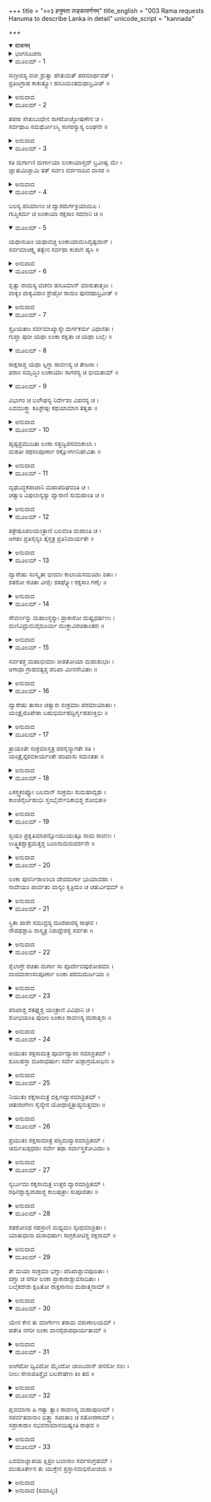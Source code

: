 +++
title = "००३ हनुमता लङ्कावर्णनम्"
title_english = "003 Rama requests Hanuma to describe Lanka in detail"
unicode_script = "kannada"

+++
<details open><summary>वाचनम्</summary>

<div class="audioEmbed"  caption="श्रीराम-हरिसीताराममूर्ति-घनपाठिभ्यां वचनम्" src="https://archive.org/download/Ramayana-recitation-Sriram-harisItArAmamUrti-Ghanapaati-v2/Kanda_6/Kanda_6_YK-003-Rama_requests_Hanuma_to_describe_Lanka_in_detail.mp3"></div>
</details>



<details><summary>ಭಾಗಸೂಚನಾ</summary>

ಹನುಮಂತನು ಲಂಕೆಯ ದುರ್ಗ, ಸೈನ್ಯ-ವಿಭಾಗ ಮತ್ತು ಸಂಕ್ರಮ ಮೊದಲಾದುವನ್ನು ವರ್ಣಿಸಿ, ಭಗವಾನ್ ಶ್ರೀರಾಮನಲ್ಲಿ ಸೈನ್ಯವು ಹೊರಡುವಂತೆ ಆಜ್ಞಾಪಿಸಲು ಪ್ರಾರ್ಥಿಸಿದುದು
</details>

<details open><summary>ಮೂಲಮ್ - 1</summary>

ಸುಗ್ರೀವಸ್ಯ ವಚಃ ಶ್ರುತ್ವಾ ಹೇತುಮತ್ ಪರಮಾರ್ಥವತ್ ।  
ಪ್ರತಿಜಗ್ರಾಹ ಕಾಕುತ್ಸ್ಥೋ ಹನೂಮಂತಮಥಾಬ್ರವೀತ್ ॥
</details>

<details><summary>ಅನುವಾದ</summary>

ಸುಗ್ರೀವನ ಈ ಯುಕ್ತಿಯುಕ್ತವಾದ ಉತ್ತಮ ಮಾತನ್ನು ಕೇಳಿ ಶ್ರೀರಾಮಚಂದ್ರನು ಅದನ್ನು ಸ್ವೀಕರಿಸಿ, ಮತ್ತೆ ಹನುಮಂತನಲ್ಲಿ ಹೇಳಿದನು.॥1॥
</details>

<details open><summary>ಮೂಲಮ್ - 2</summary>

ತಪಸಾ ಸೇತುಬಂಧೇನ ಸಾಗರೋಚ್ಛೋಷಣೇನ ಚ ।  
ಸರ್ವಥಾಪಿ ಸಮರ್ಥೋಽಸ್ಮಿ ಸಾಗರಸ್ಯಾಸ್ಯ ಲಂಘನೇ ॥
</details>

<details><summary>ಅನುವಾದ</summary>

ನಾನು ತಪಸ್ಸಿನಿಂದ ಸೇತುವೆ ಕಟ್ಟಿ, ಸಮುದ್ರವನ್ನು ಒಣಗಿಸಿ, ಎಲ್ಲ ರೀತಿಯಿಂದ ಮಹಾಸಾಗರವನ್ನು ದಾಟಿ ಹೋಗಲು ಸಮರ್ಥನಾಗಿದ್ದೇನೆ.॥2॥
</details>

<details open><summary>ಮೂಲಮ್ - 3</summary>

ಕತಿ ದುರ್ಗಾಣಿ ದುರ್ಗಾಯಾ ಲಂಕಾಯಾಸ್ತದ್ ಬ್ರವೀಷ್ವ ಮೇ ।  
ಜ್ಞಾತುಮಿಚ್ಛಾಮಿ ತತ್ ಸರ್ವಂ ದರ್ಶನಾದಿವ ವಾನರ ॥
</details>

<details><summary>ಅನುವಾದ</summary>

ವಾನರವೀರನೇ! ಆ ದುರ್ಗಮ ಲಂಕಾಪುರಿಯಲ್ಲಿ ಎಷ್ಟು ದುರ್ಗಗಳಿವೆ? ಕಣ್ಣಿಗೆ ಕಟ್ಟುವಂತೆ ಎಲ್ಲವನ್ನು ಸ್ಪಷ್ಟವಾಗಿ ತಿಳಿಸು. ಅದನ್ನು ತಿಳಿಯಲು ನಾನು ಬಯಸುತ್ತಿರುವೆನು.॥3॥
</details>

<details open><summary>ಮೂಲಮ್ - 4</summary>

ಬಲಸ್ಯ ಪರಿಮಾಣಂ ಚ ದ್ವಾರದುರ್ಗಕ್ರಿಯಾಮಪಿ ।  
ಗುಪ್ತಿಕರ್ಮ ಚ ಲಂಕಾಯಾ ರಕ್ಷಸಾಂ ಸದನಾನಿ ಚ ॥
</details>

<details open><summary>ಮೂಲಮ್ - 5</summary>

ಯಥಾಸುಖಂ ಯಥಾವಚ್ಚ ಲಂಕಾಯಾಮಸಿದೃಷ್ಟವಾನ್ ।  
ಸರ್ವಮಾಚಕ್ಷ್ವ ತತ್ವೇನ ಸರ್ವಥಾ ಕುಶಲೇ ಹ್ಯಸಿ ॥
</details>

<details><summary>ಅನುವಾದ</summary>

ನೀನು ರಾವಣನ ಸೈನ್ಯದ ಪರಿಮಾಣ, ಪುರಿಯ ಬಾಗಿಲುಗಳು ದುರ್ಗಮವಾದ ಸಾಧನೆಗಳು, ಲಂಕೆಯ ರಕ್ಷಣೆಯ ಉಪಾಯ ಹಾಗೂ ರಾಕ್ಷಸರ ಭವನಗಳು- ಇದೆಲ್ಲವನ್ನು ಸುಖವಾಗಿ ಯಥಾವತ್ತಾಗಿ ನೋಡಿರುವೆ. ಆದ್ದರಿಂದ ಅದೆಲ್ಲವನ್ನೂ ಸರಿಯಾಗಿ ತಿಳಿಸು; ಏಕೆಂದರೆ ನೀನು ಎಲ್ಲ ವಿಧದಿಂದ ಕುಶಲನಾಗಿರುವೆ.॥4-5॥
</details>

<details open><summary>ಮೂಲಮ್ - 6</summary>

ಶೃತ್ವಾ ರಾಮಸ್ಯ ವಚನಂ ಹನೂಮಾನ್ ಮಾರುತಾತ್ಮಜಃ ।  
ವಾಕ್ಯಂ ವಾಕ್ಯವಿದಾಂ ಶ್ರೇಷ್ಠೋ ರಾಮಂ ಪುನರಥಾಬ್ರವೀತ್ ॥
</details>

<details><summary>ಅನುವಾದ</summary>

ಶ್ರೀರಘುನಾಥನ ಈ ಮಾತನ್ನು ಕೇಳಿ ಮಾತಿನ ಮರ್ಮಜ್ಞನಾದ, ವಿದ್ವಾಂಸರಲ್ಲಿ ಶ್ರೇಷ್ಠನಾದ, ಪವನಕುಮಾರ ಹನುಮಂತನು ಶ್ರೀರಾಮನಲ್ಲಿ ಪುನಃ ಹೇಳಿದನು.॥6॥
</details>

<details open><summary>ಮೂಲಮ್ - 7</summary>

ಶ್ರೂಯತಾಂ ಸರ್ವಮಾಖ್ಯಾಸ್ಯೇ ದುರ್ಗಕರ್ಮ ವಿಧಾನತಃ ।  
ಗುಪ್ತಾ ಪುರೀ ಯಥಾ ಲಂಕಾ ರಕ್ಷಿತಾ ಚ ಯಥಾ ಬಲೈಃ ॥
</details>

<details open><summary>ಮೂಲಮ್ - 8</summary>

ರಾಕ್ಷಸಾಶ್ಚ ಯಥಾ ಸ್ನಿಗ್ಧಾ ರಾವಣಸ್ಯ ಚ ತೇಜಸಾ ।  
ಪರಾಂ ಸಮೃದ್ಧಿಂ ಲಂಕಾಯಾಃ ಸಾಗರಸ್ಯ ಚ ಭೀಮತಾಮ್ ॥
</details>

<details open><summary>ಮೂಲಮ್ - 9</summary>

ವಿಭಾಗಂ ಚ ಬಲೌಘಸ್ಯ ನಿರ್ದೇಶಂ ವಿಹನಸ್ಯ ಚ ।  
ಏವಮುಕ್ತ್ವಾ ಕಪಿಶ್ರೇಷ್ಠಃ ಕಥಯಾಮಾಸ ತತ್ವತಃ ॥
</details>

<details><summary>ಅನುವಾದ</summary>

ಭಗವಂತನೇ! ಎಲ್ಲವನ್ನು ನಾನು ಹೇಳುವೆನು, ಕೇಳು. ಲಂಕೆಯ ದುರ್ಗಗಳು ಹೇಗೆ ನಿರ್ಮಾಣಗೊಂಡಿವೆ? ಲಂಕಾಪುರಿಯ ರಕ್ಷಣೆ ಹೇಗೆ ಮಾಡಲಾಗಿದೆ? ಹೇಗೆ ಅದು ಸೈನ್ಯದಿಂದ ಸುರಕ್ಷಿತವಾಗಿದೆ? ರಾವಣನ ತೇಜದಿಂದ ಪ್ರಭಾವಿತರಾದ ರಾಕ್ಷಸರು ಅವನ ಕುರಿತು ಹೇಗೆ ಸ್ನೇಹವಿರಿಸಿರುವರು? ಲಂಕೆಯ ಸಮೃದ್ಧಿ ಎಷ್ಟು ಉತ್ತಮವಾಗಿದೆ? ಸಮುದ್ರವು ಎಷ್ಟು ಭಯಂಕರವಾಗಿದೆ? ಕಾಲಾಳು ಸೈನಿಕರು ಎಲ್ಲೆಲ್ಲಿ ನಿಲ್ಲಿಸಿರುವರು? ಅಲ್ಲಿಯ ವಾಹನಗಳ ಸಂಖ್ಯೆ ಎಷ್ಟು? ಇದೆಲ್ಲವನ್ನು ನಾನು ವರ್ಣಿಸುವೆನು. ಹೀಗೆ ಹೇಳಿ ಕಪಿಶ್ರೇಷ್ಠ ಹನುಮಂತನು ಅಲ್ಲಿಯ ಸಂಗತಿಯನ್ನು ಸರಿಯಾಗಿ ತಿಳಿಸಲು ಪ್ರಾರಂಭಿಸಿದನು.॥7-9॥
</details>

<details open><summary>ಮೂಲಮ್ - 10</summary>

ಹೃಷ್ಟಪ್ರಮುದಿತಾ ಲಂಕಾ ಸತ್ತದ್ವಿಪಸಮಾಕುಲಾ ।  
ಮಹತೀ ರಥಸಂಪೂರ್ಣಾ ರಕ್ಷೋಗಣನಿಷೇವಿತಾ ॥
</details>

<details><summary>ಅನುವಾದ</summary>

ಪ್ರಭೋ ಲಂಕಾಪುರಿಯು ಹರ್ಷ, ಆಮೋದ-ಪ್ರಮೋದಗಳಿಂದ ತುಂಬಿದೆ. ಆ ವಿಶಾಲಪುರಿಯು ಮತ್ತಗಜಗಳಿಂದ ವ್ಯಾಪ್ತವಾಗಿದ್ದು, ಅಸಂಖ್ಯ ರಥಗಳಿಂದ ತುಂಬಿದ್ದು, ರಾಕ್ಷಸರ ಸಮುದಾಯಗಳು ಅದರಲ್ಲಿ ವಾಸಿಸುತ್ತವೆ.॥10॥
</details>

<details open><summary>ಮೂಲಮ್ - 11</summary>

ದೃಢಬದ್ಧಕಪಾಟಾನಿ ಮಹಾಪರಿಘವಂತಿ ಚ ।  
ಚತ್ವಾರಿ ವಿಪುಲಾನ್ಯಸ್ಯಾ ದ್ವಾರಾಣಿ ಸುಮಹಾಂತಿ ಚ ॥
</details>

<details><summary>ಅನುವಾದ</summary>

ಆ ಪುರಿಗೆ ಬಹಳ ಅಗಲ-ಎತ್ತರವಾದ ನಾಲ್ಕು ದ್ವಾರಗಳಿವೆ. ಅವುಗಳಲ್ಲಿ ಬಲವಾದ ಬಾಗಿಲುಗಳಿದ್ದು, ದೊಡ್ಡ-ದೊಡ್ಡದಾದ ಅಗಣಿಗಳಿಂದ ಭದ್ರಪಡಿಸಿವೆ.॥11॥
</details>

<details open><summary>ಮೂಲಮ್ - 12</summary>

ತತ್ರೇಷೂಪಲಯಂತ್ರಾಣಿ ಬಲವಂತಿ ಮಹಾಂತಿ ಚ ।  
ಅಗತಂ ಪ್ರತಿಸೈನ್ಯಂ ತೈಸ್ತತ್ರ ಪ್ರತಿನಿವಾರ್ಯತೇ ॥
</details>

<details><summary>ಅನುವಾದ</summary>

ಆ ದ್ವಾರಗಳಲ್ಲಿ ವಿಶಾಲ ವಾದ, ದೊಡ್ಡದಾದ ಪ್ರಬಲ ಯಂತ್ರಗಳನ್ನಿಟ್ಟಿರುವರು. ಅವು ಕಬ್ಬಿಣದ ಗುಂಡುಗಳನ್ನು, ಬಾಣಗಳನ್ನು ಮಳೆಗರೆಯುತ್ತವೆ. ಇದರಿಂದ ಶತ್ರುಸೈನ್ಯವು ಮುಂದಕ್ಕೆ ಬರದಂತೆ ತಡೆಯುತ್ತವೆ.॥12॥
</details>

<details open><summary>ಮೂಲಮ್ - 13</summary>

ದ್ವಾರೇಷು ಸಂಸ್ಕೃತಾ ಭೀಮಾಃ ಕಾಲಾಯಸಮಯಾಃ ಶಿತಾಃ ।  
ಶತಶೋ ರಚಿತಾ ವೀರೈಃ ಶತಘ್ನ್ಯೋ ರಕ್ಷಸಾಂ ಗಣೈಃ ॥
</details>

<details><summary>ಅನುವಾದ</summary>

ವೀರ ರಾಕ್ಷಸರು ಕಬ್ಬಿಣದಿಂದ ತಯಾರಿಸಿದ ಭಯಂಕರ ಹಾಗೂ ಹರಿತವಾದ, ಚೆನ್ನಾಗಿ ಸಂಸ್ಕರಿಸಿದ ನೂರಾರು ಶತಘ್ನಿಗಳು (ಕಬ್ಬಿಣದ ಮುಳ್ಳುಗಳಿಂದ ತುಂಬಿದ ನಾಲ್ಕು ಮೊಳ ಉದ್ದದ ಗದೆ) ಆ ಬಾಗಿಲುಗಳಲ್ಲಿ ಇರಿಸಿರುವರು.॥13॥
</details>

<details open><summary>ಮೂಲಮ್ - 14</summary>

ಸೌವರ್ಣಸ್ತು ಮಹಾಂಸ್ತಸ್ಯಾಃ ಪ್ರಾಕಾರೋ ದುಷ್ಪ್ರಧರ್ಷಣಃ ।  
ಮಣಿವಿದ್ರುಮವೈದೂರ್ಯ  ಮುಕ್ತಾವಿರಚಿತಾಂತರಃ ॥
</details>

<details><summary>ಅನುವಾದ</summary>

ಆ ಪುರಿಯ ಸುತ್ತಲೂ ಬಂಗಾರದಿಂದ ಮಾಡಿದ ಎತ್ತರವಾದ ಗೋಡೆ ಇದೆ, ಅದನ್ನು ಮುರಿಯುವುದು ಬಹಳ ಕಠಿಣವಾಗಿದೆ. ಅದರಲ್ಲಿ ಮಣಿ, ಹವಳ, ನೀಲ, ಮುತ್ತುಗಳನ್ನು ಜೋಡಿಸಿ ಅಲಂಕರಿಸಿರುವರು.॥14॥
</details>

<details open><summary>ಮೂಲಮ್ - 15</summary>

ಸರ್ವತಶ್ಚ ಮಹಾಭೀಮಾಃ ಶೀತತೋಯಾ ಮಹಾಶುಭಾಃ ।  
ಅಗಾಧಾ  ಗ್ರಾಹವತ್ಯಶ್ಚ ಪರಿಖಾ ಮೀನಸೇವಿತಾಃ ॥
</details>

<details><summary>ಅನುವಾದ</summary>

ಕೋಟೆಯ ಸುತ್ತಲೂ ಮಹಾಭಯಂಕರ ಶತ್ರುಗಳಿಗೆ ಅಮಂಗಲಕರವಾದ, ತಣ್ಣೀರಿನಿಂದ ತುಂಬಿದ ಬಹಳ ಆಳವಾದ ಕಂದಕಗಳಿದ್ದು, ಅದರಲ್ಲಿ ದೊಡ್ಡ ದೊಡ್ಡ ಮೀನು, ಮೊಸಳೆಗಳು ತುಂಬಿವೆ.॥15॥
</details>

<details open><summary>ಮೂಲಮ್ - 16</summary>

ದ್ವಾರೇಷು ತಾಸಾಂ ಚತ್ವಾರಃ ಸಂಕ್ರಮಾಃ ಪರಮಾಯಾತಾಃ ।  
ಯಂತ್ರೈರೂಪೇತಾ  ಬಹುಭಿರ್ಮಹದ್ಭಿರ್ಗೃಹಪಂಕ್ತಿಭಿಃ ॥
</details>

<details><summary>ಅನುವಾದ</summary>

ಮೇಲೆ ಹೇಳಿದ ನಾಲ್ಕು ಬಾಗಿಲುಗಳ ಎದುರಿಗೆ ಕಂದಕಗಳನ್ನು ದಾಟಲು ಬಹಳ ವಿಸ್ತೃತವಾದ ನಾಲ್ಕು ಸಂಕ್ರಮ (ಮರದ ಸೇತುವೆ)ಗಳಿವೆ. ಅವುಗಳಲ್ಲಿ ಅನೇಕ ದೊಡ್ಡ-ದೊಡ್ಡ ಯಂತ್ರಗಳನ್ನು ಜೋಡಿಸಿರುವರು. ಪ್ರಾಕಾರದ ಬಳಿಯಲ್ಲೇ ಮನೆಗಳ ಸಾಲುಗಳನ್ನು ಕಟ್ಟಿರುವರು.॥16॥
</details>

<details open><summary>ಮೂಲಮ್ - 17</summary>

ತ್ರಾಯಂತೇ ಸಂಕ್ರಮಾಸ್ತತ್ರ ಪರಸೈನ್ಯಾಗತೇ ಸತಿ ।  
ಯಂತ್ರೈಸ್ತೈರವಕೀರ್ಯಂತೇ ಪರಿಖಾಸು ಸಮಂತತಃ ॥
</details>

<details><summary>ಅನುವಾದ</summary>

ಶತ್ರುಗಳ ಸೈನ್ಯಗಳು ಬಂದಾಗ ಯಂತ್ರಗಳಿಂದ ಆ ಸೇತುವೆಗಳನ್ನು ರಕ್ಷಿಸಲಾಗುತ್ತದೆ ಹಾಗೂ ಯಂತ್ರಗಳಿಂದಲೇ ಅವರನ್ನು ಕಂದಕಗಳಲ್ಲಿ ಕೆಡುಹಲಾಗುತ್ತದೆ ಮತ್ತು ಅಲ್ಲಿಗೆ ಬಂದಿರುವ ಸೈನ್ಯವನ್ನು ದೂರಕ್ಕೆ ಎಸೆಯಲಾಗುತ್ತದೆ.॥17॥
</details>

<details open><summary>ಮೂಲಮ್ - 18</summary>

ಏಕಸ್ತ್ವಕಂಪ್ಯೋ ಬಲವಾನ್ ಸಂಕ್ರಮಃ ಸುಮಹಾದೃಢಃ ।  
ಕಾಂಚನೈರ್ಬಹುಭಿಃ ಸ್ತಂಭೈರ್ವೇದಿಕಾಭಿಶ್ಚ ಶೋಭಿತಃ॥
</details>

<details><summary>ಅನುವಾದ</summary>

ಅವುಗಳಲ್ಲಿ ಒಂದು ಸಂಕ್ರಮವಾದರೋ ಬಹಳ ಸುದೃಢ ಮತ್ತು ಅಭೇದ್ಯವಾಗಿದೆ. ಅಲ್ಲಿ ಬಹಳ ದೊಡ್ಡ ಸೈನ್ಯ ಇರುತ್ತದೆ. ಅದು ಚಿನ್ನದ ಅನೇಕ ಕಂಬಗಳಿಂದ, ಬುರುಜುಗಳಿಂದ ಸುಶೋಭಿತವಾಗಿದೆ.॥18॥
</details>

<details open><summary>ಮೂಲಮ್ - 19</summary>

ಸ್ವಯಂ ಪ್ರಕೃತಿಮಾಪನ್ನೋಯುಯುತ್ಸೂ ರಾಮ ರಾವಣಃ ।  
ಉತ್ಥ್ಥಿತಶ್ಚಾಪ್ರಮತ್ತಶ್ಚ ಬಲಾನಾಮನುದರ್ಶನೇ ॥
</details>

<details><summary>ಅನುವಾದ</summary>

ರಘುನಾಥನೇ! ರಾವಣನು ಯುದ್ಧಕ್ಕಾಗಿ ಎಂದೂ ಕ್ಷುಬ್ಧನಾಗಿರುವುದಿಲ್ಲ, ಸ್ವಸ್ಥ ಮತ್ತು ಧೀರನಾಗಿರುತ್ತಾನೆ. ಅವನು ಸೈನ್ಯಗಳನ್ನು ಪದೇ-ಪದೇ ನಿರೀಕ್ಷಿಸುತ್ತಾ ಸದಾ ಎಚ್ಚರವಾಗಿ ಇರುತ್ತಾನೆ.॥19॥
</details>

<details open><summary>ಮೂಲಮ್ - 20</summary>

ಲಂಕಾ ಪುನರ್ನಿರಾಲಂಬಾ ದೇವದುರ್ಗಾ ಭಾಯಾವಹಾ ।  
ನಾದೇಯಂ ಪಾರ್ವತಂ ವಾನ್ಯಂ ಕೃತ್ರಿಮಂ ಚ ಚತುರ್ವಿಧಮ್ ॥
</details>

<details><summary>ಅನುವಾದ</summary>

ಲಂಕೆಯನ್ನು ಆಕ್ರಮಿಸಲು ಯಾವುದೇ ಅವಲಂಬನೆ ಇಲ್ಲ. ಅದು ದೇವತೆಗಳಿಗೂ ದುರ್ಗಮ ಮತ್ತು ಭಯಾನಕವಾಗಿದೆ. ಅದರ ಸುತ್ತಲೂ ನದೀ, ಪರ್ವತ, ವನ ಮತ್ತು ಕೃತ್ರಿಮ (ಕಂದಕಗಳು-ಪ್ರಾಕಾರಗಳು) ಹೀಗೆ ನಾಲ್ಕು ಪ್ರಕಾರದ ದುರ್ಗಗಳಿವೆ.॥20॥
</details>

<details open><summary>ಮೂಲಮ್ - 21</summary>

ಸ್ಥಿತಾ ಪಾರೇ ಸಮುದ್ರಸ್ಯ ದೂರಪಾರಸ್ಯ ರಾಘವ ।  
ನೌಪಥಶ್ಚಾಪಿ ನಾಸ್ತ್ಯತ್ರ ನಿರುದ್ದೇಶಶ್ಚ ಸರ್ವತಃ ॥
</details>

<details><summary>ಅನುವಾದ</summary>

ರಘುನಂದನ! ಅದು ಬಹಳ ದೂರದವರೆಗೆ ಚಾಚಿದ ಸಮುದ್ರದ ದಕ್ಷಿಣ ತೀರದಲ್ಲಿ ನೆಲೆಸಿದೆ. ಅಲ್ಲಿಗೆ ಹೋಗಲು ನಾವೆಯ ಮಾರ್ಗವೂ ಇಲ್ಲ. ಏಕೆಂದರೆ ಅದರ ಗುರಿಯ ದಿಕ್ಕೇ ತಿಳಿಯುವುದಿಲ್ಲ.॥21॥
</details>

<details open><summary>ಮೂಲಮ್ - 22</summary>

ಶೈಲಾಗ್ರೇ ರಚಿತಾ ದುರ್ಗಾ ಸಾ ಪೂರ್ದೇವಪುರೋಪಮಾ ।  
ವಾಜಿವಾರಣಸಂಪೂರ್ಣಾ ಲಂಕಾ  ಪರಮದುರ್ಜಯಾ ॥
</details>

<details><summary>ಅನುವಾದ</summary>

ಆ ದುರ್ಗಮ ಪುರಿಯು ಪರ್ವತದ ಶಿಖರದಲ್ಲಿ ನೆಲೆಸಿದೆ ಹಾಗೂ ದೇವಪುರಿಯಂತೆ ಸುಂದರವಾಗಿ ಕಂಡುಬರುತ್ತದೆ. ಆನೆ, ಕುದುರೆಗಳಿಂದ ತುಂಬಿದ ಆ ಲಂಕೆಯು ಅತ್ಯಂತ ದುರ್ಜಯವಾಗಿದೆ.॥22॥
</details>

<details open><summary>ಮೂಲಮ್ - 23</summary>

ಪರಿಖಾಶ್ಚ ಶತಘ್ನ್ಯಶ್ಚ ಯಂತ್ರಾಣಿ ವಿವಿಧಾನಿ ಚ ।  
ಶೋಭಯಂತಿ ಪುರೀಂ ಲಂಕಾಂ ರಾವಣಸ್ಯ ದುರಾತ್ಮನಃ ॥
</details>

<details><summary>ಅನುವಾದ</summary>

ಕಂದಕಗಳೂ, ಶತಘ್ನಿಗಳೂ, ಬಗೆ-ಬಗೆಯ ಯಂತ್ರಗಳು ದುರಾತ್ಮಾ ರಾವಣನ ಆ ಲಂಕೆಯ ಶೋಭೆ ಹೆಚ್ಚಿಸಿವೆ.॥23॥
</details>

<details open><summary>ಮೂಲಮ್ - 24</summary>

ಅಯುತಂ ರಕ್ಷಸಾಮತ್ರ ಪೂರ್ವದ್ವಾರಂ ಸಮಾಶ್ರಿತಮ್ ।  
ಶೂಲಹಸ್ತಾ ದೂರಾಧರ್ಷಾಃ ಸರ್ವೇ ಖಡ್ಗಾಗ್ರಯೋಧಿನಃ ॥
</details>

<details><summary>ಅನುವಾದ</summary>

ಲಂಕೆಯ ಪೂರ್ವದ ಬಾಗಿಲಲ್ಲಿ ಕೈಗಳಲ್ಲಿ ಶೂಲಗಳನ್ನು ಧರಿಸಿದ ಹತ್ತು ಸಾವಿರ ರಾಕ್ಷಸರು ಇರುತ್ತಾರೆ. ಅವರು ಅತ್ಯಂತ ದುರ್ಜಯರೂ, ಯುದ್ಧದಲ್ಲಿ ಖಡ್ಗಗಳಿಂದ ಕಾದಾಡುವವರಾಗಿದ್ದಾರೆ.॥24॥
</details>

<details open><summary>ಮೂಲಮ್ - 25</summary>

ನಿಯುತಂ ರಕ್ಷಸಾಮತ್ರ ದಕ್ಷಿಣದ್ವಾರಮಾಶ್ರಿತಮ್ ।  
ಚತುರಂಗೇಣ ಸೈನ್ಯೇನ ಯೋಧಾಸ್ತತ್ರಾಪ್ಯನುತ್ತಮಾಃ ॥
</details>

<details><summary>ಅನುವಾದ</summary>

ಲಂಕೆಯ ದಕ್ಷಿಣ ದ್ವಾರದಲ್ಲಿ ಚತುರಂಗ ಸೈನ್ಯದೊಂದಿಗೆ ಒಂದು ಲಕ್ಷ ರಾಕ್ಷಸ ಯೋಧರು ಸಿದ್ಧರಾಗಿದ್ದಾರೆ. ಆ ಸೈನಿಕರೂ ಬಹಳ ಪರಾಕ್ರಮಶಾಲಿಗಳಾಗಿದ್ದಾರೆ.॥25॥
</details>

<details open><summary>ಮೂಲಮ್ - 26</summary>

ಪ್ರಯುತಂ ರಕ್ಷಸಾಮಾತ್ರ ಪಶ್ಚಿಮದ್ವಾರಮಾಶ್ರಿತಮ್ ।  
ಚರ್ಮಖಡ್ಗಧರಾಃ ಸರ್ವೇ ತಥಾ ಸರ್ವಾಸ್ತ್ರಕೋವಿದಾಃ ॥
</details>

<details><summary>ಅನುವಾದ</summary>

ಪುರಿಯ ಪಶ್ಚಿಮದ ಬಾಗಿಲಲ್ಲಿ ಕತ್ತಿ-ಗುರಾಣಿಗಳನ್ನು ಹಿಡಿದು ಹತ್ತು ಲಕ್ಷ ರಾಕ್ಷಸರು ವಾಸಿಸುತ್ತಾರೆ. ಅವರೆಲ್ಲರೂ ಸಮಸ್ತ ಅಸ್ತ್ರಗಳ ಜ್ಞಾನಿಗಳಾಗಿದ್ದಾರೆ.॥26॥
</details>

<details open><summary>ಮೂಲಮ್ - 27</summary>

ನ್ಯರ್ಬುದಂ ರಕ್ಷಸಾಮತ್ರ ಉತ್ತರ ದ್ವಾರಮಾಶ್ರಿತಮ್ ।  
ರಥಿನಶ್ಚಾಶ್ವವಾಹಾಶ್ಚ ಕುಲಪುತ್ರಾಃ ಸುಪೂಜಿತಾಃ ॥
</details>

<details><summary>ಅನುವಾದ</summary>

ಆ ಪುರಿಯ ಉತ್ತರ ದ್ವಾರದಲ್ಲಿ ಹತ್ತು ಕೋಟಿ ರಾಕ್ಷಸರಿದ್ದಾರೆ. ಅವರಲ್ಲಿ ಕೆಲವರು ರಥಿಗಳು, ಕೆಲವರು ಅಶ್ವಾರೋಹಿಗಳಿದ್ದಾರೆ. ಅವರೆಲ್ಲರೂ ಉತ್ತಮ ಕುಲೋತ್ಪನ್ನರೂ, ಪ್ರಶಂಸನೀಯ ವೀರರಾಗಿದ್ದಾರೆ.॥27॥
</details>

<details open><summary>ಮೂಲಮ್ - 28</summary>

ಶತಶೋಽಥ ಸಹಸ್ರಾಣಿ ಮಧ್ಯಮಂ ಸ್ಕಂಧಮಾಶ್ರಿತಾಃ ।  
ಯಾತುಧಾನಾ ದುರಾಧರ್ಷಾಃ ಸಾಗ್ರಕೋಟಿಶ್ಚ ರಕ್ಷಸಾಮ್ ॥
</details>

<details><summary>ಅನುವಾದ</summary>

ಲಂಕೆಯ ಮಧ್ಯಭಾಗದಲ್ಲಿ ನೂರಾರು ಸಾವಿರ ದುರ್ಜಯ ರಾಕ್ಷಸರಿದ್ದಾರೆ. ಅವರ ಸಂಖ್ಯೆ ಒಂದು ಕೋಟಿಗೂ ಹೆಚ್ಚಾಗಿದೆ.॥28॥
</details>

<details open><summary>ಮೂಲಮ್ - 29</summary>

ತೇ ಮಯಾ ಸಂಕ್ರಮಾ ಭಗ್ನಾಃ ಪರಿಖಾಶ್ಚಾವಪೂರಿತಾಃ ।  
ದಗ್ಧಾ ಚ ನಗರೀ ಲಂಕಾ ಪ್ರಾಕಾರಾಶ್ಚಾವಸಾದಿತಾಃ ।  
ಬಲೈಕದೇಶಃ  ಕ್ಷಪಿತೋ ರಾಕ್ಷಸಾನಾಂ ಮಹಾತ್ಮನಾಮ್ ॥
</details>

<details><summary>ಅನುವಾದ</summary>

ಆದರೆ ನಾನು ಆ ಎಲ್ಲ ಸೇತುವೆಗಳನ್ನು ಮುರಿದುಬಿಟ್ಟಿರುವೆ, ಕಂದಕಗಳನ್ನು ಮುಚ್ಚಿಬಿಟ್ಟಿದ್ದೇನೆ, ಲಂಕೆಯನ್ನು ಸುಟ್ಟುಬಿಟ್ಟಿರುವೆ. ಅದರ ಪ್ರಾಕಾರಗಳನ್ನು ಕೆಡಹಿದ್ದೇನೆ. ಇಷ್ಟೇ ಅಲ್ಲ, ಅಲ್ಲಿ ವಿಶಾಲ ಸೈನ್ಯದ ನಾಲ್ಕನೆಯ ಒಂದು ಭಾಗವನ್ನು ನಾಶಮಾಡಿ ಬಿಟ್ಟಿರುವೆನು.॥29॥
</details>

<details open><summary>ಮೂಲಮ್ - 30</summary>

ಯೇನ ಕೇನ ತು ಮಾರ್ಗೇಣ ತರಾಮ ವರುಣಾಲಯಮ್ ।  
ಹತೇತಿ ನಗರೀ ಲಂಕಾ ವಾನರೈರುಪಧಾರ್ಯತಾಮ್ ॥
</details>

<details><summary>ಅನುವಾದ</summary>

ನಾವೆಲ್ಲರೂ ಯಾವುದಾದರೂ ಉಪಾಯದಿಂದ ಒಮ್ಮೆ ಸಮುದ್ರವನ್ನು ದಾಟಿ ಹೋದರೆ, ಲಂಕೆಯು ವಾನರರಿಂದ ನಾಶವಾಯಿತೆಂದೇ ತಿಳಿಯಿರಿ.॥30॥
</details>

<details open><summary>ಮೂಲಮ್ - 31</summary>

ಅಂಗದೋ ದ್ವಿವಿದೋ ಮೈಂದೋ ಜಾಂಬವಾನ್ ಪನಸೋ ನಲಃ ।  
ನೀಲಃ ಸೇನಾಪತಿಶ್ಚೈವ  ಬಲಶೇಷೇಣ ಕಿಂ ತವ ॥
</details>

<details><summary>ಅನುವಾದ</summary>

ಅಂಗದ, ದ್ವಿವಿದ, ಮೈಂದ, ಜಾಂಬವಂತ, ಪನಸ, ನಲ, ಸೇನಾಪತಿ ನೀಲ-ಇಷ್ಟೆ ವಾನರರು ಲಂಕೆಯನ್ನು ಜಯಿಸಲು ಸಾಲುವಷ್ಟಿದ್ದಾರೆ. ಉಳಿದ ಸೈನ್ಯದಿಂದ ಏನು ಮಾಡುವುದಿದೆ.॥31॥
</details>

<details open><summary>ಮೂಲಮ್ - 32</summary>

ಪ್ಲವಮಾನಾ ಹಿ ಗತ್ವಾ ತ್ವಾಂ ರಾವಣಸ್ಯ ಮಹಾಪುರೀಮ್ ।  
ಸಪರ್ವತವಾನಾಂ ಭಿತ್ತ್ವಾ ಸಖಾತಾಂ ಚ ಸತೋರಣಾಮ್ ।  
ಸಪ್ರಾಕಾರಾಂ ಸಭವನಾಮಾನಯಿಷ್ಯಂತಿ ರಾಘವ ॥
</details>

<details><summary>ಅನುವಾದ</summary>

ರಘುನಂದನ! ಈ ಅಂಗದನೇ ಆದಿ ವೀರರು ಆಕಾಶಮಾರ್ಗದಿಂದ ಹಾರಿ ಹೋಗಿ ರಾವಣನ ಲಂಕೆಯನ್ನು ವನ, ಪರ್ವತ, ಕಂದಕ, ಬಾಗಿಲು ಗಳನ್ನು ಪ್ರಾಕಾರಗಳನ್ನು, ಮನೆಗಳ ಸಹಿತ ನಾಶ ಮಾಡಿ ಸೀತೆಯನ್ನು ಇಲ್ಲಿಗೆ ಕರೆದುಕೊಂಡು ಬರುವರು.॥32॥
</details>

<details open><summary>ಮೂಲಮ್ - 33</summary>

ಏವಮಾಜ್ಞಾಪಯ ಕ್ಷಿಪ್ರಂ ಬಲಾನಾಂ ಸರ್ವಸಂಗ್ರಹಮ್ ।  
ಮುಹೂರ್ತೇನ ತು ಯುಕ್ತೇನ ಪ್ರಸ್ಥಾನಮಭಿರೋಚಯ ॥
</details>

<details><summary>ಅನುವಾದ</summary>

ಹೀಗೆ ತಿಳಿದು ನೀನು ಶೀಘ್ರವಾಗಿ ಸಮಸ್ತ ಸೈನಿಕರಿಗೆ ಅವಶ್ಯಕ ವಸ್ತುಗಳೊಂದಿಗೆ ಹೊರಡಲು ಆಜ್ಞೆ ಮಾಡು ಮತ್ತು ಉಚಿತ ಮುಹೂರ್ತದಲ್ಲಿ ಪ್ರಸ್ಥಾನವನ್ನು ಮಾಡು.॥33॥
</details>

<details><summary>ಅನುವಾದ (ಸಮಾಪ್ತಿಃ)</summary>

ಶ್ರೀವಾಲ್ಮೀಕಿ ವಿರಚಿತ ಆರ್ಷರಾಮಾಯಣ ಆದಿಕಾವ್ಯದ ಯುದ್ಧಕಾಂಡದಲ್ಲಿ ಮೂರನೆಯ ಸರ್ಗ ಪೂರ್ಣವಾಯಿತು.॥3॥
</details>
